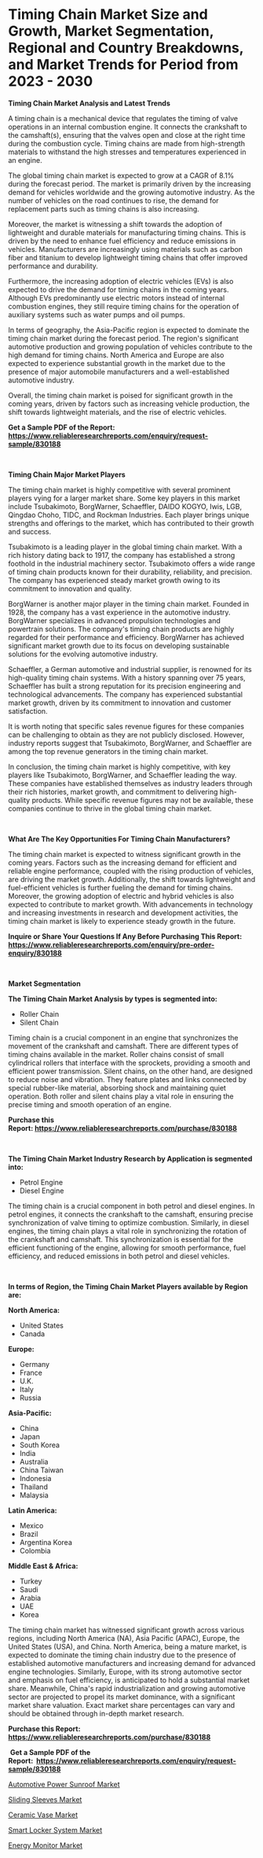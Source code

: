 <p><h1>Timing Chain Market Size and Growth, Market Segmentation, Regional and Country Breakdowns, and Market Trends for Period from 2023 -  2030</h1></p><p><strong>Timing Chain Market Analysis and Latest Trends</strong></p>
<p><p>A timing chain is a mechanical device that regulates the timing of valve operations in an internal combustion engine. It connects the crankshaft to the camshaft(s), ensuring that the valves open and close at the right time during the combustion cycle. Timing chains are made from high-strength materials to withstand the high stresses and temperatures experienced in an engine.</p><p>The global timing chain market is expected to grow at a CAGR of 8.1% during the forecast period. The market is primarily driven by the increasing demand for vehicles worldwide and the growing automotive industry. As the number of vehicles on the road continues to rise, the demand for replacement parts such as timing chains is also increasing.</p><p>Moreover, the market is witnessing a shift towards the adoption of lightweight and durable materials for manufacturing timing chains. This is driven by the need to enhance fuel efficiency and reduce emissions in vehicles. Manufacturers are increasingly using materials such as carbon fiber and titanium to develop lightweight timing chains that offer improved performance and durability.</p><p>Furthermore, the increasing adoption of electric vehicles (EVs) is also expected to drive the demand for timing chains in the coming years. Although EVs predominantly use electric motors instead of internal combustion engines, they still require timing chains for the operation of auxiliary systems such as water pumps and oil pumps.</p><p>In terms of geography, the Asia-Pacific region is expected to dominate the timing chain market during the forecast period. The region's significant automotive production and growing population of vehicles contribute to the high demand for timing chains. North America and Europe are also expected to experience substantial growth in the market due to the presence of major automobile manufacturers and a well-established automotive industry.</p><p>Overall, the timing chain market is poised for significant growth in the coming years, driven by factors such as increasing vehicle production, the shift towards lightweight materials, and the rise of electric vehicles.</p></p>
<p><strong>Get a Sample PDF of the Report:&nbsp; <a href="https://www.reliableresearchreports.com/enquiry/request-sample/830188">https://www.reliableresearchreports.com/enquiry/request-sample/830188</a></strong></p>
<p>&nbsp;</p>
<p><strong>Timing Chain Major Market Players</strong></p>
<p><p>The timing chain market is highly competitive with several prominent players vying for a larger market share. Some key players in this market include Tsubakimoto, BorgWarner, Schaeffler, DAIDO KOGYO, Iwis, LGB, Qingdao Choho, TIDC, and Rockman Industries. Each player brings unique strengths and offerings to the market, which has contributed to their growth and success.</p><p>Tsubakimoto is a leading player in the global timing chain market. With a rich history dating back to 1917, the company has established a strong foothold in the industrial machinery sector. Tsubakimoto offers a wide range of timing chain products known for their durability, reliability, and precision. The company has experienced steady market growth owing to its commitment to innovation and quality.</p><p>BorgWarner is another major player in the timing chain market. Founded in 1928, the company has a vast experience in the automotive industry. BorgWarner specializes in advanced propulsion technologies and powertrain solutions. The company's timing chain products are highly regarded for their performance and efficiency. BorgWarner has achieved significant market growth due to its focus on developing sustainable solutions for the evolving automotive industry.</p><p>Schaeffler, a German automotive and industrial supplier, is renowned for its high-quality timing chain systems. With a history spanning over 75 years, Schaeffler has built a strong reputation for its precision engineering and technological advancements. The company has experienced substantial market growth, driven by its commitment to innovation and customer satisfaction.</p><p>It is worth noting that specific sales revenue figures for these companies can be challenging to obtain as they are not publicly disclosed. However, industry reports suggest that Tsubakimoto, BorgWarner, and Schaeffler are among the top revenue generators in the timing chain market.</p><p>In conclusion, the timing chain market is highly competitive, with key players like Tsubakimoto, BorgWarner, and Schaeffler leading the way. These companies have established themselves as industry leaders through their rich histories, market growth, and commitment to delivering high-quality products. While specific revenue figures may not be available, these companies continue to thrive in the global timing chain market.</p></p>
<p>&nbsp;</p>
<p><strong>What Are The Key Opportunities For Timing Chain Manufacturers?</strong></p>
<p><p>The timing chain market is expected to witness significant growth in the coming years. Factors such as the increasing demand for efficient and reliable engine performance, coupled with the rising production of vehicles, are driving the market growth. Additionally, the shift towards lightweight and fuel-efficient vehicles is further fueling the demand for timing chains. Moreover, the growing adoption of electric and hybrid vehicles is also expected to contribute to market growth. With advancements in technology and increasing investments in research and development activities, the timing chain market is likely to experience steady growth in the future.</p></p>
<p><strong>Inquire or Share Your Questions If Any Before Purchasing This Report: <a href="https://www.reliableresearchreports.com/enquiry/pre-order-enquiry/830188">https://www.reliableresearchreports.com/enquiry/pre-order-enquiry/830188</a></strong></p>
<p>&nbsp;</p>
<p><strong>Market Segmentation</strong></p>
<p><strong>The Timing Chain Market Analysis by types is segmented into:</strong></p>
<p><ul><li>Roller Chain</li><li>Silent Chain</li></ul></p>
<p><p>Timing chain is a crucial component in an engine that synchronizes the movement of the crankshaft and camshaft. There are different types of timing chains available in the market. Roller chains consist of small cylindrical rollers that interface with the sprockets, providing a smooth and efficient power transmission. Silent chains, on the other hand, are designed to reduce noise and vibration. They feature plates and links connected by special rubber-like material, absorbing shock and maintaining quiet operation. Both roller and silent chains play a vital role in ensuring the precise timing and smooth operation of an engine.</p></p>
<p><strong>Purchase this Report:&nbsp;<a href="https://www.reliableresearchreports.com/purchase/830188">https://www.reliableresearchreports.com/purchase/830188</a></strong></p>
<p>&nbsp;</p>
<p><strong>The Timing Chain Market Industry Research by Application is segmented into:</strong></p>
<p><ul><li>Petrol Engine</li><li>Diesel Engine</li></ul></p>
<p><p>The timing chain is a crucial component in both petrol and diesel engines. In petrol engines, it connects the crankshaft to the camshaft, ensuring precise synchronization of valve timing to optimize combustion. Similarly, in diesel engines, the timing chain plays a vital role in synchronizing the rotation of the crankshaft and camshaft. This synchronization is essential for the efficient functioning of the engine, allowing for smooth performance, fuel efficiency, and reduced emissions in both petrol and diesel vehicles.</p></p>
<p>&nbsp;</p>
<p><strong>In terms of Region, the Timing Chain Market Players available by Region are:</strong></p>
<p>
    <p> <strong> North America: </strong>
        <ul>
            <li>United States</li>
            <li>Canada</li>
        </ul>
        </p> 
    <p> <strong> Europe: </strong>
        <ul>
            <li>Germany</li>
            <li>France</li>
            <li>U.K.</li>
            <li>Italy</li>
            <li>Russia</li>
        </ul>
        </p> 
    <p> <strong> Asia-Pacific: </strong>
        <ul>
            <li>China</li>
            <li>Japan</li>
            <li>South Korea</li>
            <li>India</li>
            <li>Australia</li>
            <li>China Taiwan</li>
            <li>Indonesia</li>
            <li>Thailand</li>
            <li>Malaysia</li>
        </ul>
        </p> 
    <p> <strong> Latin America: </strong>
        <ul>
            <li>Mexico</li>
            <li>Brazil</li>
            <li>Argentina Korea</li>
            <li>Colombia</li>
        </ul>
        </p> 
    <p> <strong> Middle East & Africa: </strong>
        <ul>
            <li>Turkey</li>
            <li>Saudi</li>
            <li>Arabia</li>
            <li>UAE</li>
            <li>Korea</li>
        </ul>
    </p>
    </p>
<p><p>The timing chain market has witnessed significant growth across various regions, including North America (NA), Asia Pacific (APAC), Europe, the United States (USA), and China. North America, being a mature market, is expected to dominate the timing chain industry due to the presence of established automotive manufacturers and increasing demand for advanced engine technologies. Similarly, Europe, with its strong automotive sector and emphasis on fuel efficiency, is anticipated to hold a substantial market share. Meanwhile, China's rapid industrialization and growing automotive sector are projected to propel its market dominance, with a significant market share valuation. Exact market share percentages can vary and should be obtained through in-depth market research.</p></p>
<p><strong>Purchase this Report: <a href="https://www.reliableresearchreports.com/purchase/830188">https://www.reliableresearchreports.com/purchase/830188</a></strong></p>
<p>&nbsp;<strong>Get a Sample PDF of the Report:&nbsp;&nbsp;<a href="https://www.reliableresearchreports.com/enquiry/request-sample/830188">https://www.reliableresearchreports.com/enquiry/request-sample/830188</a></strong></p>
<p><strong></strong></p>
<p><p><a href="https://github.com/Chiragrp23/Market-Research-Report-List-1/blob/main/automotive-power-sunroof-market.md">Automotive Power Sunroof Market</a></p><p><a href="https://www.linkedin.com/pulse/sliding-sleeves-market-size-share-global-analysis-report-iwf9e/">Sliding Sleeves Market</a></p><p><a href="https://medium.com/@charvi.reportprime/ceramic-vase-market-outlook-industry-overview-and-forecast-2023-to-2030-9ea8edefdfd3">Ceramic Vase Market</a></p><p><a href="https://medium.com/@vrahul.reportprime/smart-locker-system-market-analysis-its-cagr-market-segmentation-and-global-industry-overview-b7c6b75de72c">Smart Locker System Market</a></p><p><a href="https://www.linkedin.com/pulse/energy-monitor-market-research-report-provides-thorough-pivve/">Energy Monitor Market</a></p></p>